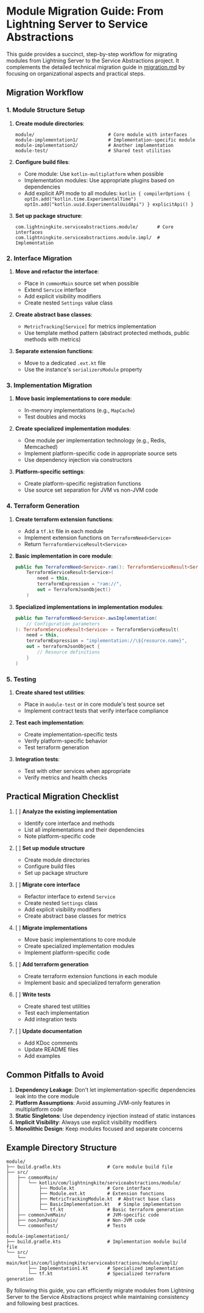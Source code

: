 # Module Migration Guide: From Lightning Server to Service Abstractions

This guide provides a succinct, step-by-step workflow for migrating modules from Lightning Server to the Service Abstractions project. It complements the detailed technical migration guide in [migration.md](migration.md) by focusing on organizational aspects and practical steps.

## Migration Workflow

### 1. Module Structure Setup

1. **Create module directories**:
   ```
   module/                           # Core module with interfaces
   module-implementation1/           # Implementation-specific module
   module-implementation2/           # Another implementation
   module-test/                      # Shared test utilities
   ```

2. **Configure build files**:
   - Core module: Use `kotlin-multiplatform` when possible
   - Implementation modules: Use appropriate plugins based on dependencies
   - Add explicit API mode to all modules: `kotlin {
    compilerOptions {
        optIn.add("kotlin.time.ExperimentalTime")
        optIn.add("kotlin.uuid.ExperimentalUuidApi")
    } explicitApi() }`

3. **Set up package structure**:
   ```
   com.lightningkite.serviceabstractions.module/       # Core interfaces
   com.lightningkite.serviceabstractions.module.impl/  # Implementation
   ```

### 2. Interface Migration

1. **Move and refactor the interface**:
   - Place in `commonMain` source set when possible
   - Extend `Service` interface
   - Add explicit visibility modifiers
   - Create nested `Settings` value class

2. **Create abstract base classes**:
   - `MetricTracking[Service]` for metrics implementation
   - Use template method pattern (abstract protected methods, public methods with metrics)

3. **Separate extension functions**:
   - Move to a dedicated `.ext.kt` file
   - Use the instance's `serializersModule` property

### 3. Implementation Migration

1. **Move basic implementations to core module**:
   - In-memory implementations (e.g., `MapCache`)
   - Test doubles and mocks

2. **Create specialized implementation modules**:
   - One module per implementation technology (e.g., Redis, Memcached)
   - Implement platform-specific code in appropriate source sets
   - Use dependency injection via constructors

3. **Platform-specific settings**:
   - Create platform-specific registration functions
   - Use source set separation for JVM vs non-JVM code

### 4. Terraform Generation

1. **Create terraform extension functions**:
   - Add a `tf.kt` file in each module
   - Implement extension functions on `TerraformNeed<Service>`
   - Return `TerraformServiceResult<Service>`

2. **Basic implementation in core module**:
   ```kotlin
   public fun TerraformNeed<Service>.ram(): TerraformServiceResult<Service> = 
       TerraformServiceResult<Service>(
           need = this,
           terraformExpression = "ram://",
           out = TerraformJsonObject()
       )
   ```

3. **Specialized implementations in implementation modules**:
   ```kotlin
   public fun TerraformNeed<Service>.awsImplementation(
       // Configuration parameters
   ): TerraformServiceResult<Service> = TerraformServiceResult(
       need = this,
       terraformExpression = "implementation://\${resource.name}",
       out = terraformJsonObject {
           // Resource definitions
       }
   )
   ```

### 5. Testing

1. **Create shared test utilities**:
   - Place in `module-test` or in core module's test source set
   - Implement contract tests that verify interface compliance

2. **Test each implementation**:
   - Create implementation-specific tests
   - Verify platform-specific behavior
   - Test terraform generation

3. **Integration tests**:
   - Test with other services when appropriate
   - Verify metrics and health checks

## Practical Migration Checklist

1. [ ] **Analyze the existing implementation**
   - Identify core interface and methods
   - List all implementations and their dependencies
   - Note platform-specific code

2. [ ] **Set up module structure**
   - Create module directories
   - Configure build files
   - Set up package structure

3. [ ] **Migrate core interface**
   - Refactor interface to extend `Service`
   - Create nested `Settings` class
   - Add explicit visibility modifiers
   - Create abstract base classes for metrics

4. [ ] **Migrate implementations**
   - Move basic implementations to core module
   - Create specialized implementation modules
   - Implement platform-specific code

5. [ ] **Add terraform generation**
   - Create terraform extension functions in each module
   - Implement basic and specialized terraform generation

6. [ ] **Write tests**
   - Create shared test utilities
   - Test each implementation
   - Add integration tests

7. [ ] **Update documentation**
   - Add KDoc comments
   - Update README files
   - Add examples

## Common Pitfalls to Avoid

1. **Dependency Leakage**: Don't let implementation-specific dependencies leak into the core module
2. **Platform Assumptions**: Avoid assuming JVM-only features in multiplatform code
3. **Static Singletons**: Use dependency injection instead of static instances
4. **Implicit Visibility**: Always use explicit visibility modifiers
5. **Monolithic Design**: Keep modules focused and separate concerns

## Example Directory Structure

```
module/
├── build.gradle.kts                 # Core module build file
├── src/
│   ├── commonMain/
│   │   └── kotlin/com/lightningkite/serviceabstractions/module/
│   │       ├── Module.kt            # Core interface
│   │       ├── Module.ext.kt        # Extension functions
│   │       ├── MetricTrackingModule.kt  # Abstract base class
│   │       ├── BasicImplementation.kt   # Simple implementation
│   │       └── tf.kt                # Basic terraform generation
│   ├── commonJvmMain/               # JVM-specific code
│   ├── nonJvmMain/                  # Non-JVM code
│   └── commonTest/                  # Tests
│
module-implementation1/
├── build.gradle.kts                 # Implementation module build file
└── src/
    └── main/kotlin/com/lightningkite/serviceabstractions/module/impl1/
        ├── Implementation1.kt       # Specialized implementation
        └── tf.kt                    # Specialized terraform generation
```

By following this guide, you can efficiently migrate modules from Lightning Server to the Service Abstractions project while maintaining consistency and following best practices.